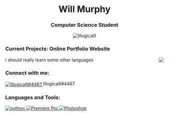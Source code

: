 <h1 align="center">Will Murphy</h1>
<h3 align="center">Computer Science Student</h3>

<p align="center"> <img src="https://komarev.com/ghpvc/?username=Illogicalll&label=Profile%20views&color=0e75b6&style=flat" alt="Illogicalll" /> </p>


### Current Projects: Online Portfolio Website

<a style="float:right;">
  <img align="center" src="https://github-readme-stats.vercel.app/api/top-langs/?username=Illogicalll&layout=compact&theme=dark&" />
</a>

I should really learn some other languages

<h3 align="left">Connect with me:</h3>
<p align="left">
<a href="https://www.discord.com" target="_blank" rel="noreferrer">
<img align="center" src="https://img.shields.io/badge/Discord-5865F2?style=for-the-badge&logo=discord&logoColor=white" alt="Illogicalll#4467"/>
</a>
Illogicalll#4467

<h3 align="left">Languages and Tools:</h3>
<p align="left"> <a href="https://www.python.org" target="_blank" rel="noreferrer">  <img src="https://img.shields.io/badge/Python-FFD43B?style=for-the-badge&logo=python&logoColor=blue" alt="python"/> </a> <a href="https://www.adobe.com/uk/products/premiere.html" target="_blank" rel="noreferrer"> <img src="https://img.shields.io/badge/Adobe%20Premiere%20Pro-9999FF?style=for-the-badge&logo=Adobe%20Premiere%20Pro&logoColor=white" alt="Premiere Pro" /> </a> <a href="https://www.adobe.com/uk/products/photoshop.html" target="_blank" rel="noreferrer"> <img src="https://img.shields.io/badge/Adobe%20Photoshop-31A8FF?style=for-the-badge&logo=Adobe%20Photoshop&logoColor=black" alt="Photoshop"/> </a> </p>
<!--
**Illogicalll/Illogicalll** is a ✨ _special_ ✨ repository because its `README.md` (this file) appears on your GitHub profile.

Here are some ideas to get you started:

- 🔭 I’m currently working on ...
- 🌱 I’m currently learning ...
- 👯 I’m looking to collaborate on ...
- 🤔 I’m looking for help with ...
- 💬 Ask me about ...
- 📫 How to reach me: ...
- 😄 Pronouns: ...
- ⚡ Fun fact: ...
-->
